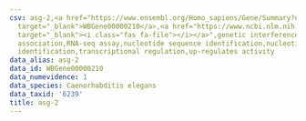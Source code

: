 ```yaml
---
csv: asg-2,<a href="https://www.ensembl.org/Homo_sapiens/Gene/Summary?db=core;g=WBGene00000210"
  target="_blank">WBGene00000210</a>,<a href="https://www.ncbi.nlm.nih.gov/pubmed/27496166"
  target="_blank"><i class="fas fa-file"></i></a>",genetic interference,functional
  association,RNA-seq assay,nucleotide sequence identification,nucleotide sequence
  identification,transcriptional regulation,up-regulates activity
data_alias: asg-2
data_id: WBGene00000210
data_numevidence: 1
data_species: Caenorhabditis elegans
data_taxid: '6239'
title: asg-2
---
```

